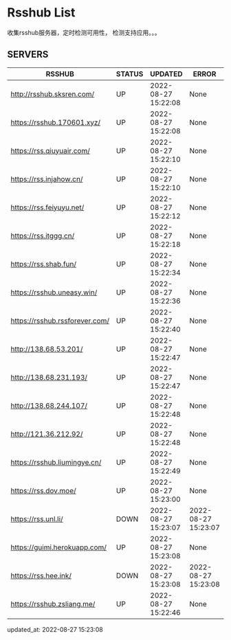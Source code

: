 # Rsshub List

收集rsshub服务器，定时检测可用性， 检测支持应用。。。


## SERVERS

|  RSSHUB   | STATUS  | UPDATED  | ERROR  | TWITTER |  
|  ----  | ----  | ----  | ----  | ---- |  
| http://rsshub.sksren.com/ | UP | 2022-08-27 15:22:08 | None |OK|  
| https://rsshub.170601.xyz/ | UP | 2022-08-27 15:22:08 | None |OK|  
| https://rss.qiuyuair.com/ | UP | 2022-08-27 15:22:10 | None ||  
| https://rss.injahow.cn/ | UP | 2022-08-27 15:22:10 | None ||  
| https://rss.feiyuyu.net/ | UP | 2022-08-27 15:22:12 | None ||  
| https://rss.itggg.cn/ | UP | 2022-08-27 15:22:18 | None ||  
| https://rss.shab.fun/ | UP | 2022-08-27 15:22:34 | None |OK|  
| https://rsshub.uneasy.win/ | UP | 2022-08-27 15:22:36 | None |OK|  
| https://rsshub.rssforever.com/ | UP | 2022-08-27 15:22:40 | None |OK|  
| http://138.68.53.201/ | UP | 2022-08-27 15:22:47 | None ||  
| http://138.68.231.193/ | UP | 2022-08-27 15:22:47 | None ||  
| http://138.68.244.107/ | UP | 2022-08-27 15:22:48 | None ||  
| http://121.36.212.92/ | UP | 2022-08-27 15:22:48 | None ||  
| https://rsshub.liumingye.cn/ | UP | 2022-08-27 15:22:49 | None ||  
| https://rss.dov.moe/ | UP | 2022-08-27 15:23:00 | None |OK|  
| https://rss.unl.li/ | DOWN | 2022-08-27 15:23:07 | 2022-08-27 15:23:07 |  
| https://guimi.herokuapp.com/ | UP | 2022-08-27 15:23:08 | None ||  
| https://rss.hee.ink/ | DOWN | 2022-08-27 15:23:08 | 2022-08-27 15:23:08 |  
| https://rsshub.zsliang.me/ | UP | 2022-08-27 15:22:46 | None |OK|  
  

updated_at: 2022-08-27 15:23:08  
